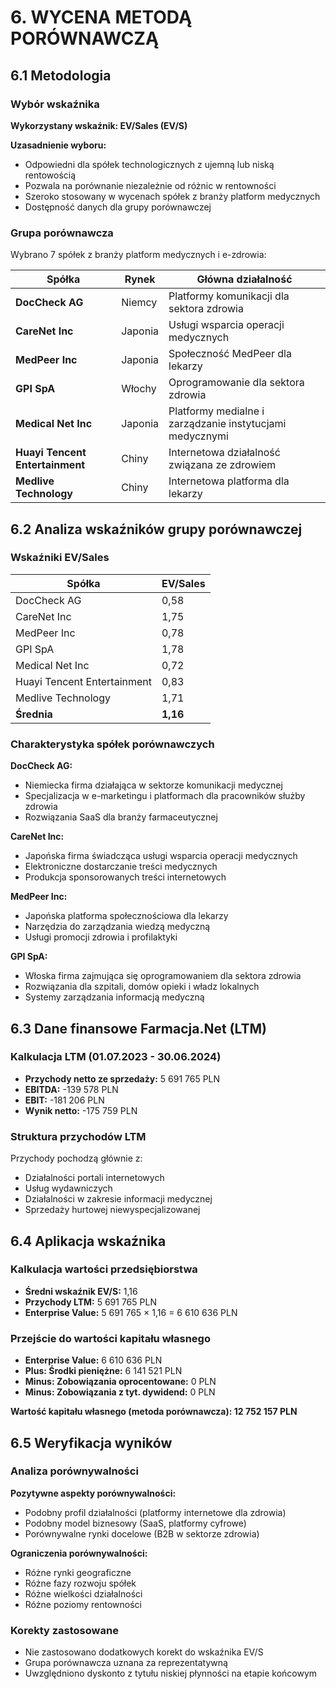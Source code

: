 # 6. WYCENA METODĄ PORÓWNAWCZĄ

## 6.1 Metodologia

### Wybór wskaźnika
**Wykorzystany wskaźnik: EV/Sales (EV/S)**

**Uzasadnienie wyboru:**
- Odpowiedni dla spółek technologicznych z ujemną lub niską rentowością
- Pozwala na porównanie niezależnie od różnic w rentowności
- Szeroko stosowany w wycenach spółek z branży platform medycznych
- Dostępność danych dla grupy porównawczej

### Grupa porównawcza
Wybrano 7 spółek z branży platform medycznych i e-zdrowia:

| Spółka | Rynek | Główna działalność |
|--------|-------|-------------------|
| **DocCheck AG** | Niemcy | Platformy komunikacji dla sektora zdrowia |
| **CareNet Inc** | Japonia | Usługi wsparcia operacji medycznych |
| **MedPeer Inc** | Japonia | Społeczność MedPeer dla lekarzy |
| **GPI SpA** | Włochy | Oprogramowanie dla sektora zdrowia |
| **Medical Net Inc** | Japonia | Platformy medialne i zarządzanie instytucjami medycznymi |
| **Huayi Tencent Entertainment** | Chiny | Internetowa działalność związana ze zdrowiem |
| **Medlive Technology** | Chiny | Internetowa platforma dla lekarzy |

## 6.2 Analiza wskaźników grupy porównawczej

### Wskaźniki EV/Sales
| Spółka | EV/Sales |
|--------|----------|
| DocCheck AG | 0,58 |
| CareNet Inc | 1,75 |
| MedPeer Inc | 0,78 |
| GPI SpA | 1,78 |
| Medical Net Inc | 0,72 |
| Huayi Tencent Entertainment | 0,83 |
| Medlive Technology | 1,71 |
| **Średnia** | **1,16** |

### Charakterystyka spółek porównawczych

**DocCheck AG:**
- Niemiecka firma działająca w sektorze komunikacji medycznej
- Specjalizacja w e-marketingu i platformach dla pracowników służby zdrowia
- Rozwiązania SaaS dla branży farmaceutycznej

**CareNet Inc:**
- Japońska firma świadcząca usługi wsparcia operacji medycznych
- Elektroniczne dostarczanie treści medycznych
- Produkcja sponsorowanych treści internetowych

**MedPeer Inc:**
- Japońska platforma społecznościowa dla lekarzy
- Narzędzia do zarządzania wiedzą medyczną
- Usługi promocji zdrowia i profilaktyki

**GPI SpA:**
- Włoska firma zajmująca się oprogramowaniem dla sektora zdrowia
- Rozwiązania dla szpitali, domów opieki i władz lokalnych
- Systemy zarządzania informacją medyczną

## 6.3 Dane finansowe Farmacja.Net (LTM)

### Kalkulacja LTM (01.07.2023 - 30.06.2024)
- **Przychody netto ze sprzedaży:** 5 691 765 PLN
- **EBITDA:** -139 578 PLN
- **EBIT:** -181 206 PLN
- **Wynik netto:** -175 759 PLN

### Struktura przychodów LTM
Przychody pochodzą głównie z:
- Działalności portali internetowych
- Usług wydawniczych
- Działalności w zakresie informacji medycznej
- Sprzedaży hurtowej niewyspecjalizowanej

## 6.4 Aplikacja wskaźnika

### Kalkulacja wartości przedsiębiorstwa
- **Średni wskaźnik EV/S:** 1,16
- **Przychody LTM:** 5 691 765 PLN
- **Enterprise Value:** 5 691 765 × 1,16 = 6 610 636 PLN

### Przejście do wartości kapitału własnego
- **Enterprise Value:** 6 610 636 PLN
- **Plus: Środki pieniężne:** 6 141 521 PLN
- **Minus: Zobowiązania oprocentowane:** 0 PLN
- **Minus: Zobowiązania z tyt. dywidend:** 0 PLN

**Wartość kapitału własnego (metoda porównawcza): 12 752 157 PLN**

## 6.5 Weryfikacja wyników

### Analiza porównywalności
**Pozytywne aspekty porównywalności:**
- Podobny profil działalności (platformy internetowe dla zdrowia)
- Podobny model biznesowy (SaaS, platformy cyfrowe)
- Porównywalne rynki docelowe (B2B w sektorze zdrowia)

**Ograniczenia porównywalności:**
- Różne rynki geograficzne
- Różne fazy rozwoju spółek
- Różne wielkości działalności
- Różne poziomy rentowności

### Korekty zastosowane
- Nie zastosowano dodatkowych korekt do wskaźnika EV/S
- Grupa porównawcza uznana za reprezentatywną
- Uwzględniono dyskonto z tytułu niskiej płynności na etapie końcowym
